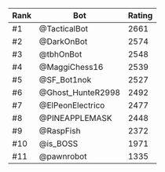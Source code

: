 Rank|Bot|Rating
---|---|---
#1|@TacticalBot|2661
#2|@DarkOnBot|2574
#3|@tbhOnBot|2548
#4|@MaggiChess16|2539
#5|@SF_Bot1nok|2527
#6|@Ghost_HunteR2998|2492
#7|@ElPeonElectrico|2477
#8|@PINEAPPLEMASK|2448
#9|@RaspFish|2372
#10|@is_BOSS|1971
#11|@pawnrobot|1335
